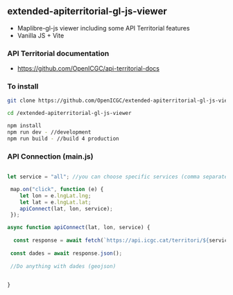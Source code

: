 ## extended-apiterritorial-gl-js-viewer

  * Maplibre-gl-js viewer including some API Territorial features
  * Vanilla JS + Vite

### API Territorial documentation

  * https://github.com/OpenICGC/api-territorial-docs

### To install

```bash
git clone https://github.com/OpenICGC/extended-apiterritorial-gl-js-viewer.git

cd /extended-apiterritorial-gl-js-viewer

npm install
npm run dev - //development
npm run build - //build 4 production

```



### API Connection (main.js)

```javascript

let service = "all"; //you can choose specific services (comma separated)

 map.on("click", function (e) {
    let lon = e.lngLat.lng;
    let lat = e.lngLat.lat;
    apiConnect(lat, lon, service);
 });

async function apiConnect(lat, lon, service) {
  
  const response = await fetch(`https://api.icgc.cat/territori/${service}/geo/${lon}/${lat}`);
 
 const dades = await response.json();
 
 //Do anything with dades (geojson)
 

}

```